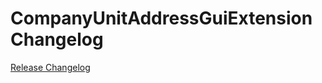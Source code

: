 # CompanyUnitAddressGuiExtension Changelog

[Release Changelog](https://github.com/spryker/company-unit-address-gui-extension/releases)
